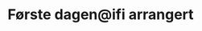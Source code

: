 ---
title: Første dagen@ifi arrangert
tags: dagen@ifi 
year: 2003
sources:
  - https://no.wikipedia.org/wiki/Ole-Johan_Dahls_hus Ole-Johan Dahls hus - Wikipedia
view: none
---